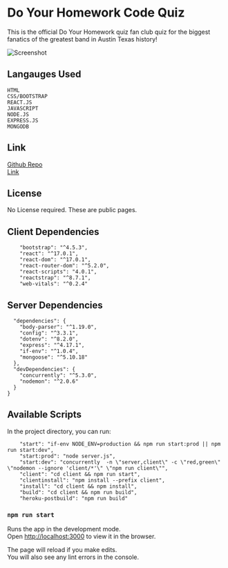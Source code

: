 # Do Your Homework Code Quiz
This is the official Do Your Homework quiz fan club quiz for the biggest fanatics of the greatest band in Austin Texas history!

![Screenshot](client/public/assets/img/code_quiz_react_ScreenShot.png)

## Langauges Used
````
HTML 
CSS/BOOTSTRAP
REACT.JS
JAVASCRIPT
NODE.JS
EXPRESS.JS
MONGODB
````

## Link
[Github Repo](https://github.com/BrennanPredmore/code_quiz_react)
</br>
[Link](https://code-quiz-react.herokuapp.com/)

## License
No License required. These are public pages. 

## Client Dependencies
````
    "bootstrap": "^4.5.3",
    "react": "^17.0.1",
    "react-dom": "^17.0.1",
    "react-router-dom": "^5.2.0",
    "react-scripts": "4.0.1",
    "reactstrap": "^8.7.1",
    "web-vitals": "^0.2.4"
````

## Server Dependencies
````
  "dependencies": {
    "body-parser": "^1.19.0",
    "config": "^3.3.1",
    "dotenv": "^8.2.0",
    "express": "^4.17.1",
    "if-env": "^1.0.4",
    "mongoose": "^5.10.18"
  },
  "devDependencies": {
    "concurrently": "^5.3.0",
    "nodemon": "^2.0.6"
  }
}
````

## Available Scripts

In the project directory, you can run:
````
    "start": "if-env NODE_ENV=production && npm run start:prod || npm run start:dev",
    "start:prod": "node server.js",
    "start:dev": "concurrently  -n \"server,client\" -c \"red,green\" \"nodemon --ignore 'client/*'\" \"npm run client\"",
    "client": "cd client && npm run start",
    "clientinstall": "npm install --prefix client",
    "install": "cd client && npm install",
    "build": "cd client && npm run build",
    "heroku-postbuild": "npm run build"
````

### `npm run start`

Runs the app in the development mode.<br />
Open [http://localhost:3000](http://localhost:3000) to view it in the browser.

The page will reload if you make edits.<br />
You will also see any lint errors in the console.
